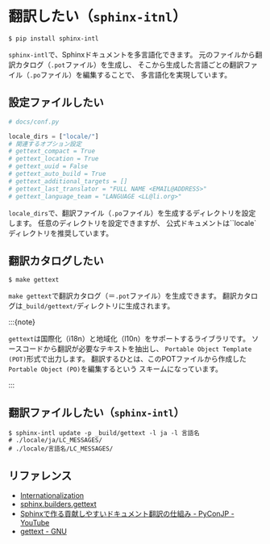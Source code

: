 # 翻訳したい（``sphinx-itnl``）

```console
$ pip install sphinx-intl
```

`sphinx-intl`で、Sphinxドキュメントを多言語化できます。
元のファイルから翻訳カタログ（``.pot``ファイル）を生成し、
そこから生成した言語ごとの翻訳ファイル（``.po``ファイル）を編集することで、
多言語化を実現しています。

## 設定ファイルしたい

```python
# docs/conf.py

locale_dirs = ["locale/"]
# 関連するオプション設定
# gettext_compact = True
# gettext_location = True
# gettext_uuid = False
# gettext_auto_build = True
# gettext_additional_targets = []
# gettext_last_translator = "FULL NAME <EMAIL@ADDRESS>"
# gettext_language_team = "LANGUAGE <LL@li.org>"
```

``locale_dirs``で、翻訳ファイル（``.po``ファイル）を生成するディレクトリを設定します。
任意のディレクトリを設定できますが、
公式ドキュメントは``locale`ディレクトリを推奨しています。

## 翻訳カタログしたい

```console
$ make gettext
```

``make gettext``で翻訳カタログ（＝``.pot``ファイル）を生成できます。
翻訳カタログは``_build/gettext/``ディレクトリに生成されます。

:::{note}

`gettext`は国際化（i18n）と地域化（l10n）をサポートするライブラリです。
ソースコードから翻訳が必要なテキストを抽出し、
``Portable Object Template (POT)``形式で出力します。
翻訳するひとは、このPOTファイルから作成した``Portable Object (PO)``を編集するという
スキームになっています。

:::

## 翻訳ファイルしたい（``sphinx-intl``）

```console
$ sphinx-intl update -p _build/gettext -l ja -l 言語名
# ./locale/ja/LC_MESSAGES/
# ./locale/言語名/LC_MESSAGES/
```

## リファレンス

- [Internationalization](https://www.sphinx-doc.org/en/master/usage/advanced/intl.html)
- [sphinx.builders.gettext](https://www.sphinx-doc.org/en/master/_modules/sphinx/builders/gettext.html)
- [Sphinxで作る貢献しやすいドキュメント翻訳の仕組み - PyConJP - YouTube](https://www.youtube.com/watch?v=pMt9cbWFQ1M)
- [gettext - GNU](https://www.gnu.org/software/gettext/)

